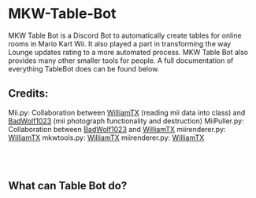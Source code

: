 # MKW-Table-Bot
MKW Table Bot is a Discord Bot to automatically create tables for online rooms in Mario Kart Wii. It also played a part in transforming the way Lounge updates rating to a more automated process. MKW Table Bot also provides many other smaller tools for people.  A full documentation of everything TableBot does can be found below.

## Credits:

Mii.py: Collaboration between [WilliamTX](https://github.com/willsigg) (reading mii data into class) and [BadWolf1023](https://github.com/BadWolf1023) (mii photograph functionality and destruction) 
MiiPuller.py: Collaboration between [BadWolf1023](https://github.com/BadWolf1023) and [WilliamTX](https://github.com/willsigg)
miirenderer.py: [WilliamTX](https://github.com/willsigg)
mkwtools.py: [WilliamTX](https://github.com/willsigg)
miirenderer.py: [WilliamTX](https://github.com/willsigg)


‎
‎		
‎
‎
‎
‎
‎
‎

## What can Table Bot do?

